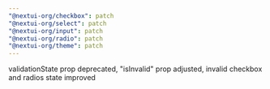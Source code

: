 ```yaml
---
"@nextui-org/checkbox": patch
"@nextui-org/select": patch
"@nextui-org/input": patch
"@nextui-org/radio": patch
"@nextui-org/theme": patch
---
```


validationState prop deprecated, "isInvalid" prop adjusted, invalid checkbox and radios state improved
